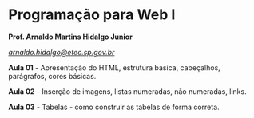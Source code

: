 # Programação para Web I

**Prof. Arnaldo Martins Hidalgo Junior**

*arnaldo.hidalgo@etec.sp.gov.br*

**Aula 01** - Apresentação do HTML, estrutura básica, cabeçalhos, parágrafos, cores básicas.

**Aula 02** - Inserção de imagens, listas numeradas, não numeradas, links.

**Aula 03** - Tabelas - como construir as tabelas de forma correta.


